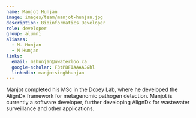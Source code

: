```yaml
---
name: Manjot Hunjan
image: images/team/manjot-hunjan.jpg
description: Bioinformatics Developer
role: developer
group: alumni
aliases:
  - M. Hunjan
  - M Hunjan
links:
  email: mshunjan@uwaterloo.ca
  google-scholar: F3tPBFIAAAAJ&hl
  linkedin: manjotsinghhunjan
---
```


Manjot completed his MSc in the Doxey Lab, where he developed the AlignDx framework for metagenomic pathogen detection. Manjot is currently a software developer, further developing AlignDx for wastewater surveillance and other applications.
